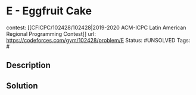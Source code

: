 # E - Eggfruit Cake

contest: [[CFICPC/102428/102428|2019-2020 ACM-ICPC Latin American Regional Programming Contest]]
url: https://codeforces.com/gym/102428/problem/E
Status: #UNSOLVED
Tags: #

## Description

## Solution

